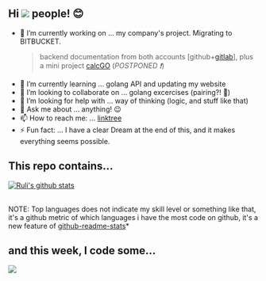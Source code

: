 ## Hi ![](https://visitor-badge.laobi.icu/badge?page_id=rulisastra.visitorbadge) people! :blush:

- 🔭 I’m currently working on ... my company's project. Migrating to BITBUCKET.
    > backend documentation from both accounts [github+[gitlab](https://gitlab.com/rulisastra)], plus a mini project [calcGO](https://github.com/rulisastra/calcGO.git) (_POSTPONED :exclamation:_)
- 🌱 I’m currently learning ... golang API and updating my website
- 👯 I’m looking to collaborate on ... golang excercises (pairing?! :grimacing:)
- 🤔 I’m looking for help with ... way of thinking (logic, and stuff like that)
- 💬 Ask me about ... anything! :wink:
- 📫 How to reach me: ... [linktree](https://linktr.ee/rulisastra)
- ⚡ Fun fact: ... I have a clear Dream at the end of this, and it makes everything seems possible.

## This repo contains...
<!--
![Top Langs](https://github-readme-stats.vercel.app/api/top-langs/?username=rulisastra&layout=compact&langs_count=10)
[![willianrod's wakatime stats](https://github-readme-stats.vercel.app/api/wakatime?username=rulisastra&layout=compact&langs_count=10&count_private=true&v=2)](https://github.com/anuraghazra/github-readme-stats) 
-->


<a href="https://github.com/anuraghazra/github-readme-stats">
  <img align="center" src="https://github-readme-stats.vercel.app/api/top-langs/?username=rulisastra&layout=compact&langs_count=10&theme=material-palenight&hide=jupyter%20notebook" alt="Ruli's github stats" />
</a>
<br><br>

  NOTE: Top languages does not indicate my skill level or something like that, it's a github metric of which languages i have the most code on github, it's a new feature of [github-readme-stats](https://github.com/anuraghazra/github-readme-stats)*

## and this week, I code some...
<a href="https://github.com/anuraghazra/github-readme-stats">
  <img align="center" src="https://github-readme-stats.vercel.app/api/wakatime?username=@rulisastra&layout=compact&theme=white" />
</a>
